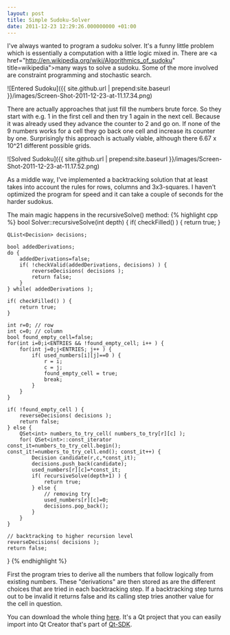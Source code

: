 ```yaml
---
layout: post
title: Simple Sudoku-Solver
date: 2011-12-23 12:29:26.000000000 +01:00
---
```

I've always wanted to program a sudoku solver. It's a funny little problem which is essentially a computation with a little logic mixed in. There are <a href="http://en.wikipedia.org/wiki/Algorithmics_of_sudoku" title=wikipedia">many ways</a> to solve a sudoku. Some of the more involved are constraint programming and stochastic search. 

![Entered Sudoku]({{ site.github.url | prepend:site.baseurl }}/images/Screen-Shot-2011-12-23-at-11.17.34.png)

There are actually approaches that just fill the numbers brute force. So they start with e.g. 1 in the first cell and then try 1 again in the next cell. Because it was already used they advance the counter to 2 and go on. If none of the 9 numbers works for a cell they go back one cell and increase its counter by one. Surprisingly this approach is actually viable, although there 6.67 x 10^21 different possible grids.

![Solved Sudoku]({{ site.github.url | prepend:site.baseurl }}/images/Screen-Shot-2011-12-23-at-11.17.52.png)

As a middle way, I've implemented a backtracking solution that at least takes into account the rules for rows, columns and 3x3-squares. I haven't optimized the program for speed and it can take a couple of seconds for the harder sudokus.


The main magic happens in the recursiveSolve() method:
{% highlight cpp %}
bool Solver::recursiveSolve(int depth)
{
    if( checkFilled() ) {
        return true;
    }

    QList<Decision> decisions;

    bool addedDerivations;
    do {
        addedDerivations=false;
        if( !checkValid(addedDerivations, decisions) ) {
            reverseDecisions( decisions );
            return false;
        }
    } while( addedDerivations );

    if( checkFilled() ) {
        return true;
    }

    int r=0; // row
    int c=0; // column
    bool found_empty_cell=false;
    for(int i=0;i<ENTRIES && !found_empty_cell; i++ ) {
        for(int j=0;j<ENTRIES; j++ ) {
            if( used_numbers[i][j]==0 ) {
                r = i;
                c = j;
                found_empty_cell = true;
                break;
            }
        }
    }

    if( !found_empty_cell ) {
        reverseDecisions( decisions );
        return false;
    } else {
        QSet<int> numbers_to_try_cell( numbers_to_try[r][c] );
        for( QSet<int>::const_iterator const_it=numbers_to_try_cell.begin(); const_it!=numbers_to_try_cell.end(); const_it++) {
            Decision candidate(r,c,*const_it);
            decisions.push_back(candidate);
            used_numbers[r][c]=*const_it;
            if( recursiveSolve(depth+1) ) {
                return true;
            } else {
                // removing try
                used_numbers[r][c]=0;
                decisions.pop_back();
            }
        }
    }

    // backtracking to higher recursion level
    reverseDecisions( decisions );
    return false;
}
{% endhighlight %}

First the program tries to derive all the numbers that follow logically from existing numbers. These "derivations" are then stored as are the different choices that are tried in each backtracking step. If a backtracking step turns out to be invalid it returns false and its calling step tries another value for the cell in question.

You can download the whole thing <a href='{{ site.github.url | prepend:site.baseurl }}/assets/SudokuSolver_0.1.zip'>here</a>. It's a Qt project that you can easily import into Qt Creator that's part of <a href="http://qt.nokia.com/products/qt-sdk/" title="Qt-SDK">Qt-SDK</a>.
